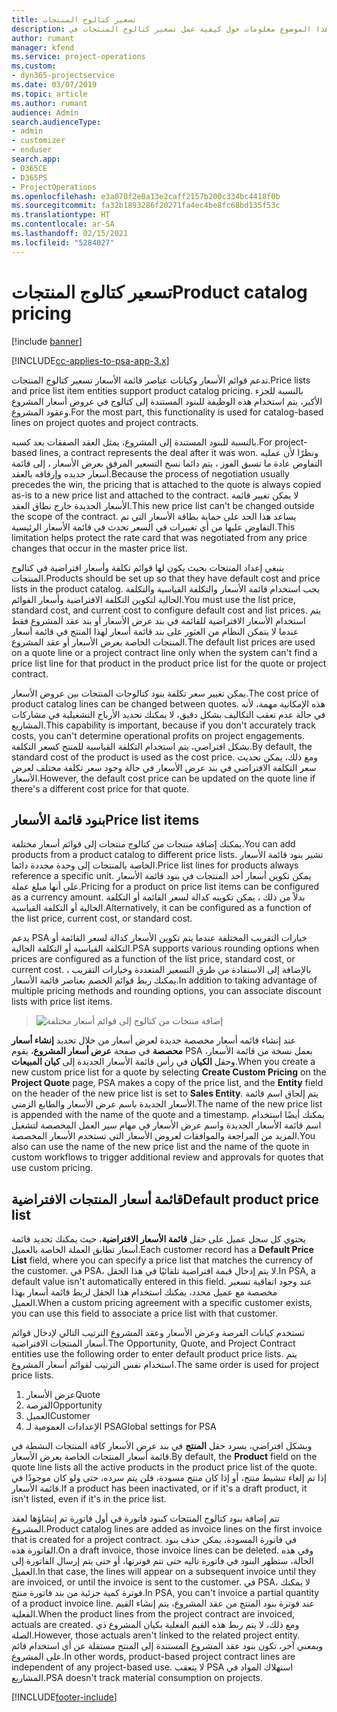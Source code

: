 ```yaml
---
title: تسعير كتالوج المنتجات
description: يقدم هذا الموضوع معلومات حول كيفية عمل تسعير كتالوج المنتجات في Dynamics 365 Project Service Automation (PSA).
author: rumant
manager: kfend
ms.service: project-operations
ms.custom:
- dyn365-projectservice
ms.date: 03/07/2019
ms.topic: article
ms.author: rumant
audience: Admin
search.audienceType:
- admin
- customizer
- enduser
search.app:
- D365CE
- D365PS
- ProjectOperations
ms.openlocfilehash: e3a070f2e0a13e2caff2157b200c334bc4418f0b
ms.sourcegitcommit: fa32b1893286f20271fa4ec4be8fc68bd135f53c
ms.translationtype: HT
ms.contentlocale: ar-SA
ms.lasthandoff: 02/15/2021
ms.locfileid: "5284027"
---
```

# <a name="product-catalog-pricing"></a><span data-ttu-id="a0545-103">تسعير كتالوج المنتجات</span><span class="sxs-lookup"><span data-stu-id="a0545-103">Product catalog pricing</span></span> 

[!include [banner](../includes/psa-now-project-operations.md)]

[!INCLUDE[cc-applies-to-psa-app-3.x](../includes/cc-applies-to-psa-app-3x.md)]


<span data-ttu-id="a0545-104">تدعم قوائم الأسعار وكيانات عناصر قائمة الأسعار تسعير كتالوج المنتجات.</span><span class="sxs-lookup"><span data-stu-id="a0545-104">Price lists and price list item entities support product catalog pricing.</span></span> <span data-ttu-id="a0545-105">بالنسبة للجزء الأكبر، يتم استخدام هذه الوظيفة للبنود المستندة إلى كتالوج في عروض أسعار المشروع وعقود المشروع.</span><span class="sxs-lookup"><span data-stu-id="a0545-105">For the most part, this functionality is used for catalog-based lines on project quotes and project contracts.</span></span>

<span data-ttu-id="a0545-106">بالنسبة للبنود المستندة إلى المشروع، يمثل العقد الصفقات بعد كسبه.</span><span class="sxs-lookup"><span data-stu-id="a0545-106">For project-based lines, a contract represents the deal after it was won.</span></span> <span data-ttu-id="a0545-107">ونظرًا لأن عمليه التفاوض عادة ما تسبق الفوز ، يتم دائما نسخ التسعير المرفق بعرض الأسعار ، إلى قائمة أسعار جديده وإرفاقه بالعقد.</span><span class="sxs-lookup"><span data-stu-id="a0545-107">Because the process of negotiation usually precedes the win, the pricing that is attached to the quote is always copied as-is to a new price list and attached to the contract.</span></span> <span data-ttu-id="a0545-108">لا يمكن تغيير قائمة الأسعار الجديدة خارج نطاق العقد.</span><span class="sxs-lookup"><span data-stu-id="a0545-108">This new price list can't be changed outside the scope of the contract.</span></span> <span data-ttu-id="a0545-109">يساعد هذا الحد على حماية بطاقة الأسعار التي تم التفاوض عليها من أي تغييرات في السعر تحدث في قائمة الأسعار الرئيسية.</span><span class="sxs-lookup"><span data-stu-id="a0545-109">This limitation helps protect the rate card that was negotiated from any price changes that occur in the master price list.</span></span>

<span data-ttu-id="a0545-110">ينبغي إعداد المنتجات بحيث يكون لها قوائم تكلفة وأسعار افتراضية في كتالوج المنتجات.</span><span class="sxs-lookup"><span data-stu-id="a0545-110">Products should be set up so that they have default cost and price lists in the product catalog.</span></span> <span data-ttu-id="a0545-111">يجب استخدام قائمة الأسعار والتكلفة القياسية والتكلفة الحالية لتكوين التكلفة الافتراضية وأسعار القوائم.</span><span class="sxs-lookup"><span data-stu-id="a0545-111">You must use the list price, standard cost, and current cost to configure default cost and list prices.</span></span> <span data-ttu-id="a0545-112">يتم استخدام الأسعار الافتراضية للقائمة في بند عرض الأسعار أو بند عقد المشروع فقط عندما لا يتمكن النظام من العثور على بند قائمة أسعار لهذا المنتج في قائمة أسعار المنتجات الخاصة بعرض الأسعار أو عقد المشروع.</span><span class="sxs-lookup"><span data-stu-id="a0545-112">The default list prices are used on a quote line or a project contract line only when the system can't find a price list line for that product in the product price list for the quote or project contract.</span></span>

<span data-ttu-id="a0545-113">يمكن تغيير سعر تكلفة بنود كتالوجات المنتجات بين عروض الأسعار.</span><span class="sxs-lookup"><span data-stu-id="a0545-113">The cost price of product catalog lines can be changed between quotes.</span></span> <span data-ttu-id="a0545-114">هذه الإمكانية مهمة، لأنه في حالة عدم تعقب التكاليف بشكل دقيق، لا يمكنك تحديد الأرباح التشغيلية في مشاركات المشاريع.</span><span class="sxs-lookup"><span data-stu-id="a0545-114">This capability is important, because if you don't accurately track costs, you can't determine operational profits on project engagements.</span></span> <span data-ttu-id="a0545-115">بشكل افتراضي، يتم استخدام التكلفة القياسية للمنتج كسعر التكلفة.</span><span class="sxs-lookup"><span data-stu-id="a0545-115">By default, the standard cost of the product is used as the cost price.</span></span> <span data-ttu-id="a0545-116">ومع ذلك، يمكن تحديث سعر التكلفة الافتراضي في بند عرض الأسعار في حالة وجود سعر تكلفة مختلف لعرض الأسعار.</span><span class="sxs-lookup"><span data-stu-id="a0545-116">However, the default cost price can be updated on the quote line if there's a different cost price for that quote.</span></span>

## <a name="price-list-items"></a><span data-ttu-id="a0545-117">بنود قائمة الأسعار</span><span class="sxs-lookup"><span data-stu-id="a0545-117">Price list items</span></span>

<span data-ttu-id="a0545-118">يمكنك إضافة منتجات من كتالوج منتجات إلى قوائم أسعار مختلفة.</span><span class="sxs-lookup"><span data-stu-id="a0545-118">You can add products from a product catalog to different price lists.</span></span> <span data-ttu-id="a0545-119">تشير بنود قائمة الأسعار الخاصة بالمنتجات إلى وحدة محددة دائما.</span><span class="sxs-lookup"><span data-stu-id="a0545-119">Price list lines for products always reference a specific unit.</span></span> <span data-ttu-id="a0545-120">يمكن تكوين أسعار أحد المنتجات في بنود قائمة الأسعار على أنها مبلغ عملة.</span><span class="sxs-lookup"><span data-stu-id="a0545-120">Pricing for a product on price list items can be configured as a currency amount.</span></span> <span data-ttu-id="a0545-121">بدلاً من ذلك ، يمكن تكوينه كدالة لسعر القائمة أو التكلفة الحالية أو التكلفة القياسية.</span><span class="sxs-lookup"><span data-stu-id="a0545-121">Alternatively, it can be configured as a function of the list price, current cost, or standard cost.</span></span>

<span data-ttu-id="a0545-122">يدعم PSA خيارات التقريب المختلفة عندما يتم تكوين الأسعار كدالة لسعر القائمة أو التكلفة القياسية أو التكلفة الحالية.</span><span class="sxs-lookup"><span data-stu-id="a0545-122">PSA supports various rounding options when prices are configured as a function of the list price, standard cost, or current cost.</span></span> <span data-ttu-id="a0545-123">بالإضافة إلى الاستفادة من طرق التسعير المتعددة وخيارات التقريب ، يمكنك ربط قوائم الخصم بعناصر قائمة الأسعار.</span><span class="sxs-lookup"><span data-stu-id="a0545-123">In addition to taking advantage of multiple pricing methods and rounding options, you can associate discount lists with price list items.</span></span> 

> ![إضافة منتجات من كتالوج إلى قوائم أسعار مختلفة](media/basic-guide-16.png)

<span data-ttu-id="a0545-125">عند إنشاء قائمه أسعار مخصصة جديدة لعرض أسعار من خلال تحديد **إنشاء أسعار محصصة** في صفحة **عرض أسعار المشروع**، يقوم PSA بعمل نسخة من قائمة الأسعار، وحقل **الكيان** في رأس قائمة الأسعار الجديدة إلى **كيان المبيعات**.</span><span class="sxs-lookup"><span data-stu-id="a0545-125">When you create a new custom price list for a quote by selecting **Create Custom Pricing** on the **Project Quote** page, PSA makes a copy of the price list, and the **Entity** field on the header of the new price list is set to **Sales Entity**.</span></span> <span data-ttu-id="a0545-126">يتم إلحاق اسم قائمة الأسعار الجديدة باسم عرض الأسعار والطابع الزمني.</span><span class="sxs-lookup"><span data-stu-id="a0545-126">The name of the new price list is appended with the name of the quote and a timestamp.</span></span> <span data-ttu-id="a0545-127">يمكنك أيضًا استخدام اسم قائمة الأسعار الجديدة واسم عرض الأسعار في مهام سير العمل المخصصة لتشغيل المزيد من المراجعة والموافقات لعروض الأسعار التي تستخدم الأسعار المخصصة.</span><span class="sxs-lookup"><span data-stu-id="a0545-127">You also can use the name of the new price list and the name of the quote in custom workflows to trigger additional review and approvals for quotes that use custom pricing.</span></span>

 
## <a name="default-product-price-list"></a><span data-ttu-id="a0545-128">قائمة أسعار المنتجات الافتراضية</span><span class="sxs-lookup"><span data-stu-id="a0545-128">Default product price list</span></span>
<span data-ttu-id="a0545-129">يحتوي كل سجل عميل على حقل **قائمة الأسعار الافتراضية**، حيث يمكنك تحديد قائمة أسعار تطابق العملة الخاصة بالعميل.</span><span class="sxs-lookup"><span data-stu-id="a0545-129">Each customer record has a **Default Price List** field, where you can specify a price list that matches the currency of the customer.</span></span> <span data-ttu-id="a0545-130">في PSA، لا يتم إدخال قيمة افتراضية تلقائيًا في هذا الحقل.</span><span class="sxs-lookup"><span data-stu-id="a0545-130">In PSA, a default value isn't automatically entered in this field.</span></span> <span data-ttu-id="a0545-131">عند وجود اتفاقية تسعير مخصصة مع عميل محدد، يمكنك استخدام هذا الحقل لربط قائمة أسعار بهذا العميل.</span><span class="sxs-lookup"><span data-stu-id="a0545-131">When a custom pricing agreement with a specific customer exists, you can use this field to associate a price list with that customer.</span></span>

<span data-ttu-id="a0545-132">تستخدم كيانات الفرصة وعرض الأسعار وعقد المشروع الترتيب التالي لإدخال قوائم أسعار المنتجات الافتراضية.</span><span class="sxs-lookup"><span data-stu-id="a0545-132">The Opportunity, Quote, and Project Contract entities use the following order to enter default product price lists.</span></span> <span data-ttu-id="a0545-133">يتم استخدام نفس الترتيب لقوائم أسعار المشروع.</span><span class="sxs-lookup"><span data-stu-id="a0545-133">The same order is used for project price lists.</span></span>

1.  <span data-ttu-id="a0545-134">عرض الأسعار</span><span class="sxs-lookup"><span data-stu-id="a0545-134">Quote</span></span>
2.  <span data-ttu-id="a0545-135">الفرصة</span><span class="sxs-lookup"><span data-stu-id="a0545-135">Opportunity</span></span>
3.  <span data-ttu-id="a0545-136">العميل</span><span class="sxs-lookup"><span data-stu-id="a0545-136">Customer</span></span>
4.  <span data-ttu-id="a0545-137">الإعدادات العمومية لـ PSA</span><span class="sxs-lookup"><span data-stu-id="a0545-137">Global settings for PSA</span></span>

<span data-ttu-id="a0545-138">وبشكل افتراضي، يسرد حقل **المنتج** في بند عرض الأسعار كافة المنتجات النشطة في قائمة أسعار المنتجات الخاصة بعرض الأسعار.</span><span class="sxs-lookup"><span data-stu-id="a0545-138">By default, the **Product** field on the quote line lists all the active products in the product price list of the quote.</span></span> <span data-ttu-id="a0545-139">إذا تم إلغاء تنشيط منتج، أو إذا كان منتج مسودة، فلن يتم سرده، حتى ولو كان موجودًا في قائمة الأسعار.</span><span class="sxs-lookup"><span data-stu-id="a0545-139">If a product has been inactivated, or if it's a draft product, it isn't listed, even if it's in the price list.</span></span> 

<span data-ttu-id="a0545-140">تتم إضافة بنود كتالوج المنتجات كبنود فاتورة في أول فاتورة تم إنشاؤها لعقد المشروع.</span><span class="sxs-lookup"><span data-stu-id="a0545-140">Product catalog lines are added as invoice lines on the first invoice that is created for a project contract.</span></span> <span data-ttu-id="a0545-141">في فاتورة المسودة، يمكن حذف بنود الفاتورة هذه.</span><span class="sxs-lookup"><span data-stu-id="a0545-141">On a draft invoice, those invoice lines can be deleted.</span></span> <span data-ttu-id="a0545-142">وفي هذه الحالة، ستظهر البنود في فاتورة تاليه حتى تتم فوترتها، أو حتى يتم إرسال الفاتورة إلى العميل.</span><span class="sxs-lookup"><span data-stu-id="a0545-142">In that case, the lines will appear on a subsequent invoice until they are invoiced, or until the invoice is sent to the customer.</span></span> <span data-ttu-id="a0545-143">في PSA، لا يمكنك فوترة كمية جزئية من بند فاتورة منتج.</span><span class="sxs-lookup"><span data-stu-id="a0545-143">In PSA, you can't invoice a partial quantity of a product invoice line.</span></span> <span data-ttu-id="a0545-144">عند فوترة بنود المنتج من عقد المشروع، يتم إنشاء القيم الفعلية.</span><span class="sxs-lookup"><span data-stu-id="a0545-144">When the product lines from the project contract are invoiced, actuals are created.</span></span> <span data-ttu-id="a0545-145">ومع ذلك، لا يتم ربط هذه القيم الفعلية بكيان المشروع ذي الصلة.</span><span class="sxs-lookup"><span data-stu-id="a0545-145">However, those actuals aren't linked to the related project entity.</span></span> <span data-ttu-id="a0545-146">وبمعني آخر، تكون بنود عقد المشروع المستندة إلى المنتج مستقلة عن أي استخدام قائم على المشروع.</span><span class="sxs-lookup"><span data-stu-id="a0545-146">In other words, product-based project contract lines are independent of any project-based use.</span></span> <span data-ttu-id="a0545-147">لا يتعقب PSA استهلاك المواد في المشاريع.</span><span class="sxs-lookup"><span data-stu-id="a0545-147">PSA doesn't track material consumption on projects.</span></span>


[!INCLUDE[footer-include](../includes/footer-banner.md)]